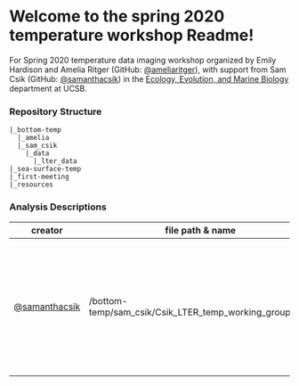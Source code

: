 # Welcome to the spring 2020 temperature workshop Readme!

For Spring 2020 temperature data imaging workshop organized by Emily Hardison and Amelia Ritger (GitHub: [@ameliaritger](https://github.com/ameliaritger)), with support from Sam Csik (GitHub: [@samanthacsik](https://github.com/samanthacsik)) in the [Ecology, Evolution, and Marine Biology](https://www.eemb.ucsb.edu/) department at UCSB. 

### Repository Structure

```
|_bottom-temp
  |_amelia
  |_sam_csik
    |_data
      |_lter_data
|_sea-surface-temp
|_first-meeting
|_resources
```

### Analysis Descriptions

creator | file path & name | description 
---|---|-----------
[@samanthacsik](https://github.com/samanthacsik) | /bottom-temp/sam_csik/Csik_LTER_temp_working_group.Rmd | import & wrangle Moored CTD & ADCP data; create density ridge plots of bottom temps from various LTER sites
